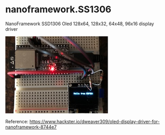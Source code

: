 # nanoframework.SS1306


NanoFramework  SSD1306 Oled 128x64, 128x32, 64x48, 96x16 display driver


![ScreenShot](https://github.com/Dweaver309/nanoframework.SS1306/blob/master/OLED.png)

Reference: https://www.hackster.io/dweaver309/oled-display-driver-for-nanoframework-8744e7

